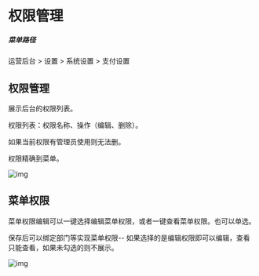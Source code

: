 # 权限管理

##### 菜单路径

运营后台 > 设置 > 系统设置 > 支付设置

## 权限管理

展示后台的权限列表。

权限列表：权限名称、操作（编辑、删除）。

如果当前权限有管理员使用则无法删。

权限精确到菜单。

![img](https://docs.sellwell.cn/help/images/%E8%A7%92%E8%89%B2%E6%9D%83%E9%99%90.png)

## 菜单权限

菜单权限编辑可以一键选择编辑菜单权限，或者一键查看菜单权限。也可以单选。

保存后可以绑定部门等实现菜单权限-- 如果选择的是编辑权限即可以编辑，查看只能查看，如果未勾选的则不展示。

![img](https://docs.sellwell.cn/help/images/%E9%80%89%E6%8B%A9%E6%9D%83%E9%99%90.png)
